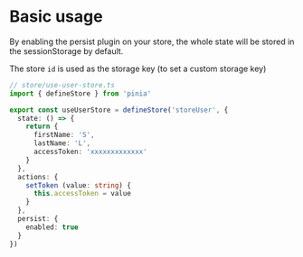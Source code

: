 # Basic usage

By enabling the persist plugin on your store, the whole state will be stored in the sessionStorage by default.

The store `id` is used as the storage key (to set a custom storage key)

```typescript
// store/use-user-store.ts
import { defineStore } from 'pinia'

export const useUserStore = defineStore('storeUser', {
  state: () => {
    return {
      firstName: 'S',
      lastName: 'L',
      accessToken: 'xxxxxxxxxxxxx'
    }
  },
  actions: {
    setToken (value: string) {
      this.accessToken = value
    }
  },
  persist: {
    enabled: true
  }
})
```
